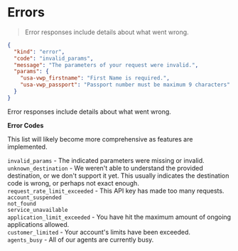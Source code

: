 # Errors

> Error responses include details about what went wrong.

```json
{
  "kind": "error",
  "code": "invalid_params",
  "message": "The parameters of your request were invalid.",
  "params": {
    "usa-vwp_firstname": "First Name is required.",
    "usa-vwp_passport": "Passport number must be maximum 9 characters"
  }
}
```
Error responses include details about what went wrong.

**Error Codes**

This list will likely become more comprehensive as features are implemented.

`invalid_params` - The indicated parameters were missing or invalid.    
`unknown_destination` - We weren't able to understand the provided destination, or we don't support it yet. This usually indicates the destination code is wrong, or perhaps not exact enough.    
`request_rate_limit_exceeded` - This API key has made too many requests.    
`account_suspended`    
`not_found`    
`service_unavailable`    
`application_limit_exceeded` - You have hit the maximum amount of ongoing applications allowed.    
`customer_limited` - Your account's limits have been exceeded.    
`agents_busy` - All of our agents are currently busy.    
